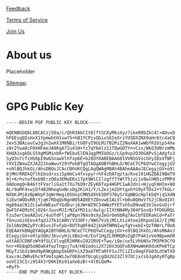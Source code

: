 [Feedback](https://github.com/UMHelper/Feedback-and-Join-Us/blob/master/Feedback.md)

[Terms of Service](https://github.com/UMHelper/Feedback-and-Join-Us/blob/master/TOS.md)

[Join Us](https://github.com/UMHelper/Feedback-and-Join-Us/blob/master/Join.md)


<h1>About us </h1>
Placeholder

[Sitemap](https://www.umeh.top/src/sitemap.html).

<h1>GPG Public Key </h1>

```
-----BEGIN PGP PUBLIC KEY BLOCK-----

mQENBGGQ6L8BCACzj5Oa/c/QhR3AkCIt6lftSCKyMksXyz7ikeR0bZkC4l+AOvxD
hF6EsqQIsHxX1YpmwbtH1xwY5+hB1YCPivQGixS6IeXrzYUSDXZNX9aHr6tcdaC0
2evS3BAiavCw2gJn2wXX1M8NBi/tG0FyI9ULMiTB2RiZ2NaXAA1wWbfR2UipS4Xe
z8r2Ywa8cF6kHFmeJA9KgA7Iu41H+fz7qYkmlz11TQwGDTYn+Czv/WkQ3UNrzmMb
XHdA1xgkDLS5XgMSMinbR+fWIbvElENJqgPMIUOGz/LSp9vp2O3OGAPvSjAdgfx3
SyO3n7cfcHS8pI9wGSnawVlhfxp6E+b28UYXABEBAAG0IVVNSGVscGVyIDxVTWFj
YXVIZWxwZXJAZ21haWwuY29tPokBTgQTAQgAOBYhBHLO/NCeCTCP6QYwCCegyjGV
+o9lBQJhkOi/AhsDBQsJCAcCBhUKCQgLAgQWAgMBAh4BAheAAAoJECegyjGV+o9l
8jMH/RRDkQfthImsdrxsi5p0mCs4fxvpyrrhF4zDATqzta/Kve191HGZDAI9BmT9
9j+KrhvtwfXeb9ErzQ0a3EMoEKs17pX9WlCIlzgff7tWtT5jzL1x0wlHN5izPMPd
OAOomgQ+B4GttFVarliGa1t7Xu7bQ9rZEyK6Txp4HGPC1wAJdnl+HjyqFAHIm+8O
ALr9aMF4swjDf4B2NhogGoNcsDg2KiH1/Y/LZezjm2UYtgxhYG9yFTDs2+Y7kGLr
NXbKJMj8zBpWVpF3qWrHegi05UoyCMN5dXVk5DP37BySrXqNBGcHplkbQYjqSXdN
S1EwtWODuRRjYjqK7RDqQvNgnWO5AQ0EYZDovwEIALVl+b0u8QHxV752jCNx0IXt
Hg80aaCN1Zciwh4WEavFYGdDurj6JW+WZ9C54WWzPYETxh5oDNvwE3VJovGvDjrf
QwF5FAEMzhCjO26rJuvvMJIrNZaYM31z/4wlg/IIXtNN4My304FSoxQrfFDOURQL
Fzu5erCmoA82vC/4uUfdFljaP8pn7N4s0sXyZeGrOebbRq7AxCbfEERakCd+PaTr
fGnuxGiXEev4fqdJJTk1CAWV/V330Fr/9WG7VzbjMCLXiz4toe28hpoU16J/IjMQ
ZolGNzDNZyPYcBSvnJFvFpb+8UTXq0F04ZjkGHTWRNIwyfgYvebI+QzT0WrLf0UA
EQEAAYkBNgQYAQgAIBYhBHLO/NCeCTCP6QYwCCegyjGV+o9lBQJhkOi/AhsMAAoJ
ECegyjGV+o9lp3QH/3kvcyHjLXBo2+6/Eof1HgZL9HMQ0sZgD7PaK1vVe9BpwmXR
uXtA0JCDNFzWYdfSLCVlvqER2HRKvI02IRVE+Two/iQe/ux5LVhbN5x7M3PK9CfO
hnr+Kb8qD5oNOaK4fwzTnguj7u4/HQ1odoi2X726V3GQFo8XNHwWmKOdsKPm0TCp
MGyTiSb3s9Hd9pR9Kgbbp5kbRPniXZ9oATMTaRFFSxJTCiZIs9mgFFG03LdtWTXO
Eax/AcZWRvEhc9fVmIspWiJw7OE8o0fUcqGjgQU2U23Zl97DCjxcsbJgAXy0TgBp
ooVC23CIci9S4XJrD6KIKs91aXe6zBr+4l0iQeM=
=0yfh
-----END PGP PUBLIC KEY BLOCK-----
```
